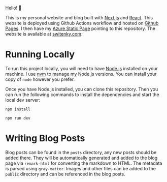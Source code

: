 Hello! 👋

This is my personal website and blog built with [Next.js](https://nextjs.org/) and [React](https://reactjs.org/). This website is deployed using Github Actions workflow and hosted on [Github Pages](https://pages.github.com/). I then have my [Azure Static Page](https://azure.microsoft.com/en-us/products/static-web-apps/) pointing to this repository. The website is available at [switenky.com](https://switenky.com).

# Running Locally

To run this project locally, you will need to have [Node.js](https://nodejs.org/) installed on your machine. I use [nvm](https://github.com/nvm-sh/nvm) to manage my Node.js versions. You can install your copy of `node` however you prefer.

Once you have Node.js installed, you can clone this repository. Then you can run the following commands to install the dependencies and start the local dev server:

```
npm install

npm run dev
```

# Writing Blog Posts

Blog posts can be found in the `posts` directory, any new posts should be added there. They will be automatically generated and added to the blog page via `remark-html` for converting the markdown to HTML. The metadata is parsed using `gray-matter`. Images and other files can be added to the `public` directory and can be referenced in the blog posts.